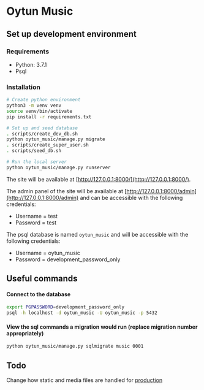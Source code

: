 # Oytun Music

## Set up development environment

### Requirements

* Python: 3.7.1
* Psql

### Installation

```bash
# Create python environment
python3 -m venv venv
source venv/bin/activate
pip install -r requirements.txt

# Set up and seed database
. scripts/create_dev_db.sh
python oytun_music/manage.py migrate
. scripts/create_super_user.sh
. scripts/seed_db.sh

# Run the local server
python oytun_music/manage.py runserver
```

The site will be available at [http://127.0.0.1:8000/](http://127.0.0.1:8000/).

The admin panel of the site will be available at [http://127.0.0.1:8000/admin](http://127.0.0.1:8000/admin) and can be accessible with the following credentials:

* Username = test
* Password = test

The psql database is named `oytun_music` and will be accessible with the following credentials:

* Username = oytun_music
* Password = development_password_only

## Useful commands

#### Connect to the database

```bash
export PGPASSWORD=development_password_only
psql -h localhost -d oytun_music -U oytun_music -p 5432 
```

#### View the sql commands a migration would run (replace migration number appropriately)

```bash
python oytun_music/manage.py sqlmigrate music 0001
```

## Todo

Change how static and media files are handled for [production](https://docs.djangoproject.com/en/2.1/howto/static-files/)